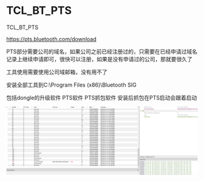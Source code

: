 # TCL_BT_PTS
TCL_BT_PTS


https://pts.bluetooth.com/download

PTS部分需要公司的域名，如果公司之前已经注册过的，只需要在已经申请过域名记录上继续申请即可，很快可以注册，如果是没有申请过的公司，那就要很久了

工具使用需要使用公司域邮箱，没有用不了

安装全部工具到C:\Program Files (x86)\Bluetooth SIG

包括dongle的升级软件  PTS软件  PTS抓包软件 安装后抓包在PTS启动会跟着启动

![image](./PTS.png)



